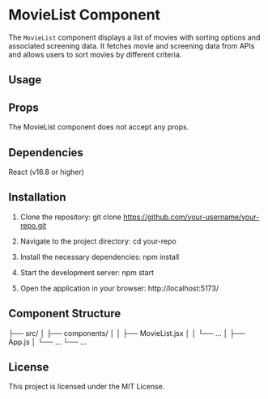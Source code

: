 # MovieList Component

The `MovieList` component displays a list of movies with sorting options and associated screening data. It fetches movie and screening data from APIs and allows users to sort movies by different criteria.

## Usage

## Props

The MovieList component does not accept any props.

## Dependencies

React (v16.8 or higher)

## Installation

1. Clone the repository:
   git clone https://github.com/your-username/your-repo.git

2. Navigate to the project directory:
   cd your-repo

3. Install the necessary dependencies:
   npm install

4. Start the development server:
   npm start

5. Open the application in your browser:
   http://localhost:5173/

## Component Structure

├── src/
│ ├── components/
│ │ ├── MovieList.jsx
│ │ └── ...
│ ├── App.js
│ └── ...
└── ...

## License

This project is licensed under the MIT License.
